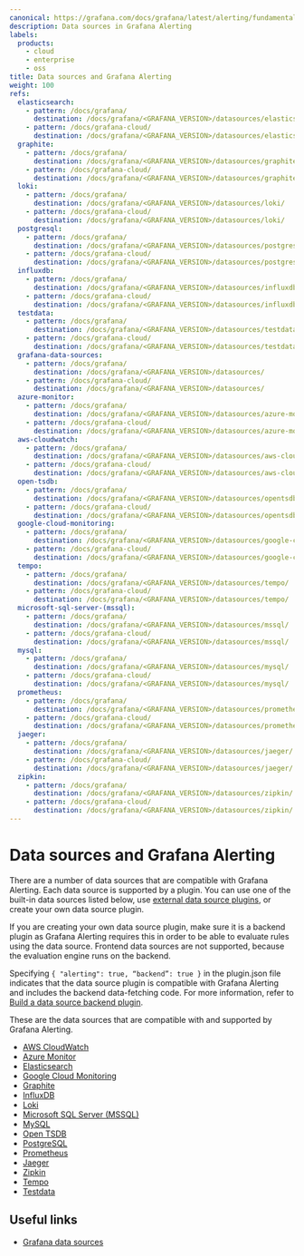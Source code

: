 ```yaml
---
canonical: https://grafana.com/docs/grafana/latest/alerting/fundamentals/data-source-alerting/
description: Data sources in Grafana Alerting
labels:
  products:
    - cloud
    - enterprise
    - oss
title: Data sources and Grafana Alerting
weight: 100
refs:
  elasticsearch:
    - pattern: /docs/grafana/
      destination: /docs/grafana/<GRAFANA_VERSION>/datasources/elasticsearch/
    - pattern: /docs/grafana-cloud/
      destination: /docs/grafana/<GRAFANA_VERSION>/datasources/elasticsearch/
  graphite:
    - pattern: /docs/grafana/
      destination: /docs/grafana/<GRAFANA_VERSION>/datasources/graphite/
    - pattern: /docs/grafana-cloud/
      destination: /docs/grafana/<GRAFANA_VERSION>/datasources/graphite/
  loki:
    - pattern: /docs/grafana/
      destination: /docs/grafana/<GRAFANA_VERSION>/datasources/loki/
    - pattern: /docs/grafana-cloud/
      destination: /docs/grafana/<GRAFANA_VERSION>/datasources/loki/
  postgresql:
    - pattern: /docs/grafana/
      destination: /docs/grafana/<GRAFANA_VERSION>/datasources/postgres/
    - pattern: /docs/grafana-cloud/
      destination: /docs/grafana/<GRAFANA_VERSION>/datasources/postgres/
  influxdb:
    - pattern: /docs/grafana/
      destination: /docs/grafana/<GRAFANA_VERSION>/datasources/influxdb/
    - pattern: /docs/grafana-cloud/
      destination: /docs/grafana/<GRAFANA_VERSION>/datasources/influxdb/
  testdata:
    - pattern: /docs/grafana/
      destination: /docs/grafana/<GRAFANA_VERSION>/datasources/testdata/
    - pattern: /docs/grafana-cloud/
      destination: /docs/grafana/<GRAFANA_VERSION>/datasources/testdata/
  grafana-data-sources:
    - pattern: /docs/grafana/
      destination: /docs/grafana/<GRAFANA_VERSION>/datasources/
    - pattern: /docs/grafana-cloud/
      destination: /docs/grafana/<GRAFANA_VERSION>/datasources/
  azure-monitor:
    - pattern: /docs/grafana/
      destination: /docs/grafana/<GRAFANA_VERSION>/datasources/azure-monitor/
    - pattern: /docs/grafana-cloud/
      destination: /docs/grafana/<GRAFANA_VERSION>/datasources/azure-monitor/
  aws-cloudwatch:
    - pattern: /docs/grafana/
      destination: /docs/grafana/<GRAFANA_VERSION>/datasources/aws-cloudwatch/
    - pattern: /docs/grafana-cloud/
      destination: /docs/grafana/<GRAFANA_VERSION>/datasources/aws-cloudwatch/
  open-tsdb:
    - pattern: /docs/grafana/
      destination: /docs/grafana/<GRAFANA_VERSION>/datasources/opentsdb/
    - pattern: /docs/grafana-cloud/
      destination: /docs/grafana/<GRAFANA_VERSION>/datasources/opentsdb/
  google-cloud-monitoring:
    - pattern: /docs/grafana/
      destination: /docs/grafana/<GRAFANA_VERSION>/datasources/google-cloud-monitoring/
    - pattern: /docs/grafana-cloud/
      destination: /docs/grafana/<GRAFANA_VERSION>/datasources/google-cloud-monitoring/
  tempo:
    - pattern: /docs/grafana/
      destination: /docs/grafana/<GRAFANA_VERSION>/datasources/tempo/
    - pattern: /docs/grafana-cloud/
      destination: /docs/grafana/<GRAFANA_VERSION>/datasources/tempo/
  microsoft-sql-server-(mssql):
    - pattern: /docs/grafana/
      destination: /docs/grafana/<GRAFANA_VERSION>/datasources/mssql/
    - pattern: /docs/grafana-cloud/
      destination: /docs/grafana/<GRAFANA_VERSION>/datasources/mssql/
  mysql:
    - pattern: /docs/grafana/
      destination: /docs/grafana/<GRAFANA_VERSION>/datasources/mysql/
    - pattern: /docs/grafana-cloud/
      destination: /docs/grafana/<GRAFANA_VERSION>/datasources/mysql/
  prometheus:
    - pattern: /docs/grafana/
      destination: /docs/grafana/<GRAFANA_VERSION>/datasources/prometheus/
    - pattern: /docs/grafana-cloud/
      destination: /docs/grafana/<GRAFANA_VERSION>/datasources/prometheus/
  jaeger:
    - pattern: /docs/grafana/
      destination: /docs/grafana/<GRAFANA_VERSION>/datasources/jaeger/
    - pattern: /docs/grafana-cloud/
      destination: /docs/grafana/<GRAFANA_VERSION>/datasources/jaeger/
  zipkin:
    - pattern: /docs/grafana/
      destination: /docs/grafana/<GRAFANA_VERSION>/datasources/zipkin/
    - pattern: /docs/grafana-cloud/
      destination: /docs/grafana/<GRAFANA_VERSION>/datasources/zipkin/
---
```


# Data sources and Grafana Alerting

There are a number of data sources that are compatible with Grafana Alerting. Each data source is supported by a plugin. You can use one of the built-in data sources listed below, use [external data source plugins](/grafana/plugins/?type=datasource), or create your own data source plugin.

If you are creating your own data source plugin, make sure it is a backend plugin as Grafana Alerting requires this in order to be able to evaluate rules using the data source. Frontend data sources are not supported, because the evaluation engine runs on the backend.

Specifying `{ "alerting": true, “backend”: true }` in the plugin.json file indicates that the data source plugin is compatible with Grafana Alerting and includes the backend data-fetching code. For more information, refer to [Build a data source backend plugin](/tutorials/build-a-data-source-backend-plugin/).

These are the data sources that are compatible with and supported by Grafana Alerting.

- [AWS CloudWatch](ref:aws-cloudwatch)
- [Azure Monitor](ref:azure-monitor)
- [Elasticsearch](ref:elasticsearch)
- [Google Cloud Monitoring](ref:google-cloud-monitoring)
- [Graphite](ref:graphite)
- [InfluxDB](ref:influxdb)
- [Loki](ref:loki)
- [Microsoft SQL Server (MSSQL)](ref:microsoft-sql-server-(mssql))
- [MySQL](ref:mysql)
- [Open TSDB](ref:open-tsdb)
- [PostgreSQL](ref:postgresql)
- [Prometheus](ref:prometheus)
- [Jaeger](ref:jaeger)
- [Zipkin](ref:zipkin)
- [Tempo](ref:tempo)
- [Testdata](ref:testdata)

## Useful links

- [Grafana data sources](ref:grafana-data-sources)

